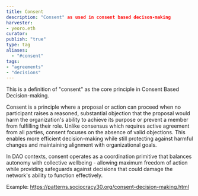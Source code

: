 ```yaml
---
title: Consent
description: "Consent" as used in consent based decison-making
harvester: 
- yeoro.eth
curator:
publish: "true"
type: tag
aliases:
  - "#consent"
tags:
- "agreements"
- "decisions"
---
```


This is a definition of "consent" as the core principle in Consent Based Decision-making.

Consent is a principle where a proposal or action can proceed when no participant raises a reasoned, substantial objection that the proposal would harm the organization's ability to achieve its purpose or prevent a member from fulfilling their role. Unlike consensus which requires active agreement from all parties, consent focuses on the absence of valid objections. This enables more efficient decision-making while still protecting against harmful changes and maintaining alignment with organizational goals.

In DAO contexts, consent operates as a coordination primitive that balances autonomy with collective wellbeing - allowing maximum freedom of action while providing safeguards against decisions that could damage the network's ability to function effectively.

Example: 
https://patterns.sociocracy30.org/consent-decision-making.html

